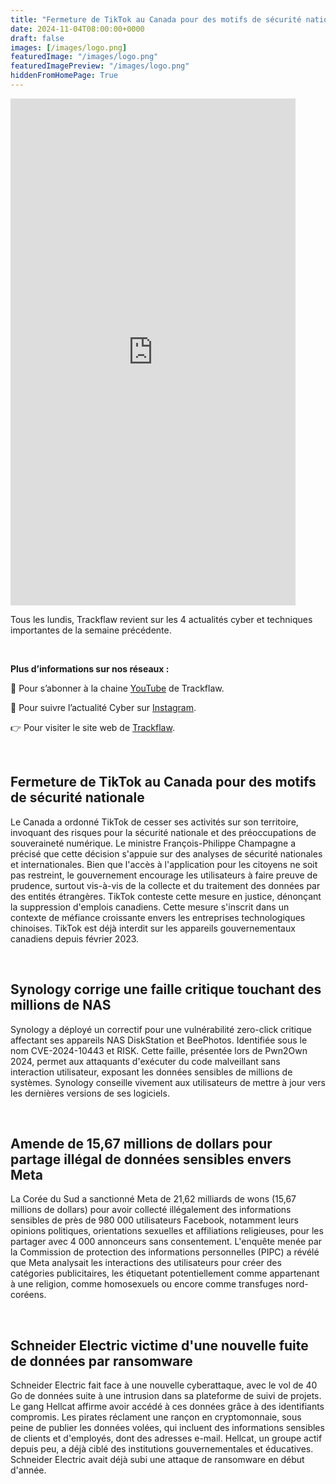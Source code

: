 ```yaml
---
title: "Fermeture de TikTok au Canada pour des motifs de sécurité nationale - Les4ActusCyber : semaine du 04 novembre"
date: 2024-11-04T08:00:00+0000
draft: false
images: [/images/logo.png]
featuredImage: "/images/logo.png"
featuredImagePreview: "/images/logo.png"
hiddenFromHomePage: True
---
```

    
<div class="flex-container">
   <div class="flex-items">
   <iframe width="456" height="811" src="https://www.youtube.com/embed/uN3hAQOIjy4" 
   title="Fermeture de TikTok au Canada pour des motifs de sécurité nationale - #Les4ActusCyber : semaine du 04 novembre" frameborder="0" allow="accelerometer; autoplay; clipboard-write; 
   encrypted-media; gyroscope; picture-in-picture; web-share" allowfullscreen></iframe>
   </div>

   <div class="flex-items">
      <p>Tous les lundis, Trackflaw revient sur les 4 actualités cyber et techniques importantes de la semaine précédente.</p>
      <br>
      <p><strong>Plus d’informations sur nos réseaux :</strong></p>
      <p>🔴 Pour s’abonner à la chaine <a href="https://www.youtube.com/@trackflaw" target="_blank" rel="noopener noreffer ">YouTube</a> de Trackflaw.</p>
      <p>📸 Pour suivre l’actualité Cyber sur <a href="https://www.instagram.com/trackflaw/" target="_blank" rel="noopener noreffer ">Instagram</a>.</p>
      <p>👉 Pour visiter le site web de <a href="https://trackflaw.com" target="_blank" rel="noopener noreffer ">Trackflaw</a>.</p>
   </div>
</div>

    
<br>

## Fermeture de TikTok au Canada pour des motifs de sécurité nationale


Le Canada a ordonné TikTok de cesser ses activités sur son territoire, invoquant des risques pour la sécurité nationale et des préoccupations de souveraineté numérique. Le ministre François-Philippe Champagne a précisé que cette décision s'appuie sur des analyses de sécurité nationales et internationales. Bien que l'accès à l'application pour les citoyens ne soit pas restreint, le gouvernement encourage les utilisateurs à faire preuve de prudence, surtout vis-à-vis de la collecte et du traitement des données par des entités étrangères. TikTok conteste cette mesure en justice, dénonçant la suppression d'emplois canadiens.
Cette mesure s'inscrit dans un contexte de méfiance croissante envers les entreprises technologiques chinoises. TikTok est déjà interdit sur les appareils gouvernementaux canadiens depuis février 2023.


<br>

## Synology corrige une faille critique touchant des millions de NAS


Synology a déployé un correctif pour une vulnérabilité zero-click critique affectant ses appareils NAS DiskStation et BeePhotos. Identifiée sous le nom CVE-2024-10443 et RISK. Cette faille, présentée lors de Pwn2Own 2024, permet aux attaquants d'exécuter du code malveillant sans interaction utilisateur, exposant les données sensibles de millions de systèmes. 
Synology conseille vivement aux utilisateurs de mettre à jour vers les dernières versions de ses logiciels.


<br>

## Amende de 15,67 millions de dollars pour partage illégal de données sensibles envers Meta


La Corée du Sud a sanctionné Meta de 21,62 milliards de wons (15,67 millions de dollars) pour avoir collecté illégalement des informations sensibles de près de 980 000 utilisateurs Facebook, notamment leurs opinions politiques, orientations sexuelles et affiliations religieuses, pour les partager avec 4 000 annonceurs sans consentement.
L'enquête menée par la Commission de protection des informations personnelles (PIPC) a révélé que Meta analysait les interactions des utilisateurs pour créer des catégories publicitaires, les étiquetant potentiellement comme appartenant à une religion, comme homosexuels ou encore comme transfuges nord-coréens.


<br>

## Schneider Electric victime d'une nouvelle fuite de données par ransomware


Schneider Electric fait face à une nouvelle cyberattaque, avec le vol de 40 Go de données suite à une intrusion dans sa plateforme de suivi de projets. Le gang Hellcat affirme avoir accédé à ces données grâce à des identifiants compromis. Les pirates réclament une rançon en cryptomonnaie, sous peine de publier les données volées, qui incluent des informations sensibles de clients et d'employés, dont des adresses e-mail.
Hellcat, un groupe actif depuis peu, a déjà ciblé des institutions gouvernementales et éducatives. Schneider Electric avait déjà subi une attaque de ransomware en début d'année.

